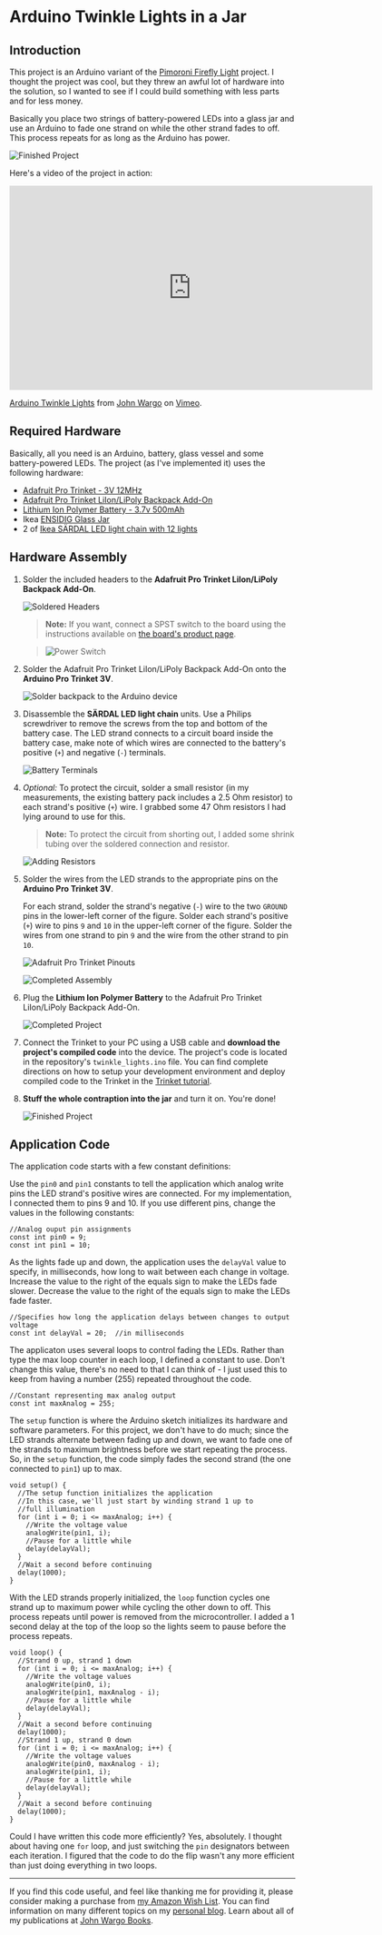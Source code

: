 Arduino Twinkle Lights in a Jar
===============================

## Introduction

This project is an Arduino variant of the [Pimoroni Firefly Light](https://learn.pimoroni.com/tutorial/sandyj/firefly-light) project. I thought the project was cool, but they threw an awful lot of hardware into the solution, so I wanted to see if I could build something with less parts and for less money.

Basically you place two strings of battery-powered LEDs into a glass jar and use an Arduino to fade one strand on while the other strand fades to off. This process repeats for as long as the Arduino has power.

![Finished Project](images/figure-01.png)

Here's a video of the project in action:

<iframe src="https://player.vimeo.com/video/193441242" width="640" height="360" frameborder="0" webkitallowfullscreen mozallowfullscreen allowfullscreen></iframe>
<p><a href="https://vimeo.com/193441242">Arduino Twinkle Lights</a> from <a href="https://vimeo.com/user39135142">John Wargo</a> on <a href="https://vimeo.com">Vimeo</a>.</p>

## Required Hardware

Basically, all you need is an Arduino, battery, glass vessel and some battery-powered LEDs. The project (as I've implemented it) uses the following hardware: 

+ [Adafruit Pro Trinket - 3V 12MHz](https://www.adafruit.com/products/2010)
+ [Adafruit Pro Trinket LiIon/LiPoly Backpack Add-On](https://www.adafruit.com/products/2124)
+ [Lithium Ion Polymer Battery - 3.7v 500mAh](https://www.adafruit.com/products/1578)
+ Ikea [ENSIDIG Glass Jar](http://www.ikea.com/gb/en/products/decoration/vases-bowls/ensidig-vase-clear-glass-art-10239888/)
+ 2 of [Ikea SÄRDAL LED light chain with 12 lights](http://www.ikea.com/us/en/catalog/products/60277514/)

## Hardware Assembly

1.	Solder the included headers to the **Adafruit Pro Trinket LiIon/LiPoly Backpack Add-On**. 

	![Soldered Headers](images/figure-02.png)

	> **Note:** If you want, connect a SPST switch to the board using the instructions available on [the board's product page](https://www.adafruit.com/products/2124).
	 
	> ![Power Switch](images/figure-0#.png)

2.	Solder the Adafruit Pro Trinket LiIon/LiPoly Backpack Add-On onto the **Arduino Pro Trinket 3V**.  

	![Solder backpack to the Arduino device](images/figure-03.png)

3.	Disassemble the **SÄRDAL LED light chain** units. Use a Philips screwdriver to remove the screws from the top and bottom of the battery case. The LED strand connects to a circuit board inside the battery case, make note of which wires are connected to the battery's positive (`+`) and negative (`-`) terminals. 

	![Battery Terminals](images/figure-04.png)

4.	*Optional:* To protect the circuit, solder a small resistor (in my measurements, the existing battery pack includes a 2.5 Ohm resistor) to each strand's positive (`+`) wire. I grabbed some 47 Ohm resistors I had lying around to use for this. 
	
	> **Note:** To protect the circuit from shorting out, I added some shrink tubing over the soldered connection and resistor.  

	![Adding Resistors](images/figure-05.png)
	
5.	Solder the wires from the LED strands to the appropriate pins on the **Arduino Pro Trinket 3V**.

	For each strand, solder the strand's negative (`-`) wire to the two `GROUND` pins in the lower-left corner of the figure. Solder each strand's positive (`+`) wire to pins `9` and `10` in the upper-left corner of the figure. Solder the wires from one strand to pin `9` and the wire from the other strand to pin `10`.  

	![Adafruit Pro Trinket Pinouts](https://cdn-learn.adafruit.com/assets/assets/000/025/646/medium800/adafruit_products_pro5.png?1432753967)

	![Completed Assembly](images/figure-06.png)

6.	Plug the **Lithium Ion Polymer Battery** to the Adafruit Pro Trinket LiIon/LiPoly Backpack Add-On.

	![Completed Project](images/figure-07.png)

7.	Connect the Trinket to your PC using a USB cable and **download the project's compiled code** into the device. The project's code is located in the repository's `twinkle_lights.ino` file. You can find complete directions on how to setup your development environment and deploy compiled code to the Trinket in the [Trinket tutorial](https://learn.adafruit.com/introducing-pro-trinket/overview). 
	
8.	**Stuff the whole contraption into the jar** and turn it on. You're done!

	![Finished Project](images/figure-01.png)

## Application Code

The application code starts with a few constant definitions:

Use the `pin0` and `pin1` constants to tell the application which analog write pins the LED strand's positive wires are connected. For my implementation, I connected them to pins 9 and 10. If you use different pins, change the values in the following constants:
    
	//Analog ouput pin assignments
	const int pin0 = 9;
	const int pin1 = 10;
	
As the lights fade up and down, the application uses the `delayVal` value to specify, in milliseconds, how long to wait between each change in voltage. Increase the value to the right of the equals sign to make the LEDs fade slower. Decrease the value to the right of the equals sign to make the LEDs fade faster. 

	//Specifies how long the application delays between changes to output voltage
	const int delayVal = 20;  //in milliseconds

The applicaton uses several loops to control fading the LEDs. Rather than type the max loop counter in each loop, I defined a constant to use. Don't change this value, there's no need to that I can think of - I just used this to keep from having a number (255) repeated throughout the code.
	
	//Constant representing max analog output
	const int maxAnalog = 255;

The `setup` function is where the Arduino sketch initializes its hardware and software parameters. For this project, we don't have to do much; since the LED strands alternate between fading up and down, we want to fade one of the strands to maximum brightness before we start repeating the process. So, in the `setup` function, the code simply fades the second strand (the one connected to `pin1`) up to max.

	void setup() {
	  //The setup function initializes the application
	  //In this case, we'll just start by winding strand 1 up to
	  //full illumination
	  for (int i = 0; i <= maxAnalog; i++) {
	    //Write the voltage value
	    analogWrite(pin1, i);
	    //Pause for a little while
	    delay(delayVal);
	  }
	  //Wait a second before continuing 
	  delay(1000);
	}

With the LED strands properly initialized, the `loop` function cycles one strand up to maximum power while cycling the other down to off. This process repeats until power is removed from the microcontroller. I added a 1 second delay at the top of the loop so the lights seem to pause before the process repeats.

	void loop() {
	  //Strand 0 up, strand 1 down
	  for (int i = 0; i <= maxAnalog; i++) {
	    //Write the voltage values
	    analogWrite(pin0, i);
	    analogWrite(pin1, maxAnalog - i);
	    //Pause for a little while
	    delay(delayVal);
	  }
	  //Wait a second before continuing 
	  delay(1000);
	  //Strand 1 up, strand 0 down
	  for (int i = 0; i <= maxAnalog; i++) {
	    //Write the voltage values
	    analogWrite(pin0, maxAnalog - i);
	    analogWrite(pin1, i);
	    //Pause for a little while
	    delay(delayVal);
	  }
	  //Wait a second before continuing 
	  delay(1000);
	}


Could I have written this code more efficiently? Yes, absolutely. I thought about having one `for` loop, and just switching the `pin` designators between each iteration. I figured that the code to do the flip wasn't any more efficient than just doing everything in two loops.

***

If you find this code useful, and feel like thanking me for providing it, please consider making a purchase from [my Amazon Wish List](https://amzn.com/w/1WI6AAUKPT5P9). You can find information on many different topics on my [personal blog](http://www.johnwargo.com). Learn about all of my publications at [John Wargo Books](http://www.johnwargobooks.com). 